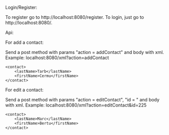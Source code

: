 Login/Register:

To register go to http://localhost:8080/register.
To login, just go to http://localhost:8080/.

Api:

For add a contact:

Send a post method with params "action = addContact" and body with xml.
Example:
localhost:8080/xml?action=addContact

```<?xml version="1.0" encoding="UTF-8"?>
<contact>
    <lastName>Tarb</lastName>
    <firstName>Cermu</firstName>
</contact>
```

For edit a contact:

Send a post method with params "action = editContact", "id = <id of contact>" and body with xml.
Example:
localhost:8080/xml?action=editContact&id=225

```<?xml version="1.0" encoding="UTF-8"?>
<contact>
    <lastName>Marc</lastName>
    <firstName>Bertu</firstName>
</contact>
```


